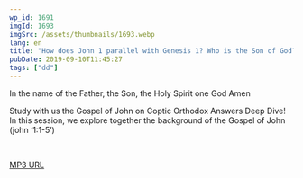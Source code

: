 ```yaml
---
wp_id: 1691
imgId: 1693
imgSrc: /assets/thumbnails/1693.webp
lang: en
title: "How does John 1 parallel with Genesis 1? Who is the Son of God?"
pubDate: 2019-09-10T11:45:27
tags: ["dd"]
---
```


<!-- page: 6 -->

<p>In the name of the Father, the Son, the Holy Spirit one God Amen</p>
<p>Study with us the Gospel of John on Coptic Orthodox Answers Deep Dive! In this session, we explore together the background of the Gospel of John (john ‘1:1-5’)</p>
<p>&nbsp;</p>
<p><a href="https://drive.google.com/open?id=1sz3g-u52jlHsVGNzYTL6hZ-nmR8V0xHV">MP3 URL</a></p>
<p>&nbsp;</p>
